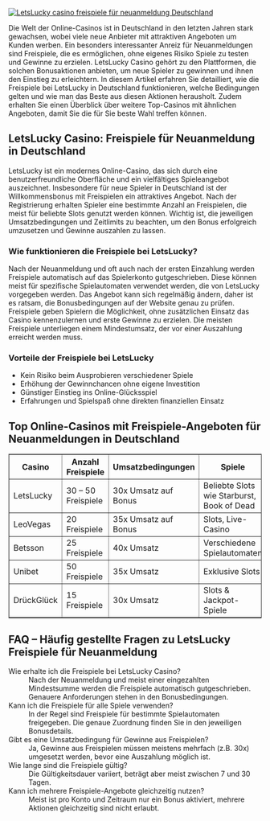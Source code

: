 [![LetsLucky casino freispiele für neuanmeldung Deutschland](https://123-caf.pages.dev/gitsignup.png)](https://vrmoo.ru/Bt82HjjY)

<div>   <p>Die Welt der Online-Casinos ist in Deutschland in den letzten Jahren stark gewachsen, wobei viele neue Anbieter mit attraktiven Angeboten um Kunden werben. Ein besonders interessanter Anreiz für Neuanmeldungen sind Freispiele, die es ermöglichen, ohne eigenes Risiko Spiele zu testen und Gewinne zu erzielen. LetsLucky Casino gehört zu den Plattformen, die solchen Bonusaktionen anbieten, um neue Spieler zu gewinnen und ihnen den Einstieg zu erleichtern. In diesem Artikel erfahren Sie detailliert, wie die Freispiele bei LetsLucky in Deutschland funktionieren, welche Bedingungen gelten und wie man das Beste aus diesen Aktionen herausholt. Zudem erhalten Sie einen Überblick über weitere Top-Casinos mit ähnlichen Angeboten, damit Sie die für Sie beste Wahl treffen können.</p>      <h2>LetsLucky Casino: Freispiele für Neuanmeldung in Deutschland</h2>   <p>LetsLucky ist ein modernes Online-Casino, das sich durch eine benutzerfreundliche Oberfläche und ein vielfältiges Spieleangebot auszeichnet. Insbesondere für neue Spieler in Deutschland ist der Willkommensbonus mit Freispielen ein attraktives Angebot. Nach der Registrierung erhalten Spieler eine bestimmte Anzahl an Freispielen, die meist für beliebte Slots genutzt werden können. Wichtig ist, die jeweiligen Umsatzbedingungen und Zeitlimits zu beachten, um den Bonus erfolgreich umzusetzen und Gewinne auszahlen zu lassen.</p>      <h3>Wie funktionieren die Freispiele bei LetsLucky?</h3>   <p>Nach der Neuanmeldung und oft auch nach der ersten Einzahlung werden Freispiele automatisch auf das Spielerkonto gutgeschrieben. Diese können meist für spezifische Spielautomaten verwendet werden, die von LetsLucky vorgegeben werden. Das Angebot kann sich regelmäßig ändern, daher ist es ratsam, die Bonusbedingungen auf der Website genau zu prüfen. Freispiele geben Spielern die Möglichkeit, ohne zusätzlichen Einsatz das Casino kennenzulernen und erste Gewinne zu erzielen. Die meisten Freispiele unterliegen einem Mindestumsatz, der vor einer Auszahlung erreicht werden muss.</p>      <h3>Vorteile der Freispiele bei LetsLucky</h3>   <ul>   <li>Kein Risiko beim Ausprobieren verschiedener Spiele</li>   <li>Erhöhung der Gewinnchancen ohne eigene Investition</li>   <li>Günstiger Einstieg ins Online-Glücksspiel</li>   <li>Erfahrungen und Spielspaß ohne direkten finanziellen Einsatz</li>   </ul>      <h2>Top Online-Casinos mit Freispiele-Angeboten für Neuanmeldungen in Deutschland</h2>   <table border="1" cellpadding="5" cellspacing="0">   <thead>   <tr>   <th>Casino</th>   <th>Anzahl Freispiele</th>   <th>Umsatzbedingungen</th>   <th>Spiele</th>   </tr>   </thead>   <tbody>   <tr>   <td>LetsLucky</td>   <td>30 – 50 Freispiele</td>   <td>30x Umsatz auf Bonus</td>   <td>Beliebte Slots wie Starburst, Book of Dead</td>   </tr>   <tr>   <td>LeoVegas</td>   <td>20 Freispiele</td>   <td>35x Umsatz auf Bonus</td>   <td>Slots, Live-Casino</td>   </tr>   <tr>   <td>Betsson</td>   <td>25 Freispiele</td>   <td>40x Umsatz</td>   <td>Verschiedene Spielautomaten</td>   </tr>   <tr>   <td>Unibet</td>   <td>50 Freispiele</td>   <td>35x Umsatz</td>   <td>Exklusive Slots</td>   </tr>   <tr>   <td>DrückGlück</td>   <td>15 Freispiele</td>   <td>30x Umsatz</td>   <td>Slots & Jackpot-Spiele</td>   </tr>   </tbody>   </table>      <h2>FAQ – Häufig gestellte Fragen zu LetsLucky Freispiele für Neuanmeldung</h2>   <dl>   <dt>Wie erhalte ich die Freispiele bei LetsLucky Casino?</dt>   <dd>Nach der Neuanmeldung und meist einer eingezahlten Mindestsumme werden die Freispiele automatisch gutgeschrieben. Genauere Anforderungen stehen in den Bonusbedingungen.</dd>      <dt>Kann ich die Freispiele für alle Spiele verwenden?</dt>   <dd>In der Regel sind Freispiele für bestimmte Spielautomaten freigegeben. Die genaue Zuordnung finden Sie in den jeweiligen Bonusdetails.</dd>      <dt>Gibt es eine Umsatzbedingung für Gewinne aus Freispielen?</dt>   <dd>Ja, Gewinne aus Freispielen müssen meistens mehrfach (z.B. 30x) umgesetzt werden, bevor eine Auszahlung möglich ist.</dd>      <dt>Wie lange sind die Freispiele gültig?</dt>   <dd>Die Gültigkeitsdauer variiert, beträgt aber meist zwischen 7 und 30 Tagen.</dd>      <dt>Kann ich mehrere Freispiele-Angebote gleichzeitig nutzen?</dt>   <dd>Meist ist pro Konto und Zeitraum nur ein Bonus aktiviert, mehrere Aktionen gleichzeitig sind nicht erlaubt.</dd>   </dl>   </div>